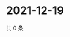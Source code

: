 # 2021-12-19

共 0 条

<!-- BEGIN WEIBO -->
<!-- 最后更新时间 Sun Dec 19 2021 08:16:27 GMT+0800 (China Standard Time) -->

<!-- END WEIBO -->
